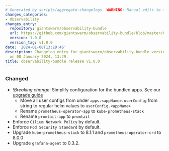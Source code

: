 ```yaml
---
# Generated by scripts/aggregate-changelogs. WARNING: Manual edits to this files will be overwritten.
changes_categories:
- Observability
changes_entry:
  repository: giantswarm/observability-bundle
  url: https://github.com/giantswarm/observability-bundle/blob/master/CHANGELOG.md#100---2024-01-08
  version: 1.0.0
  version_tag: v1.0.0
date: '2024-01-08T13:29:46'
description: Changelog entry for giantswarm/observability-bundle version 1.0.0, published
  on 08 January 2024, 13:29.
title: observability-bundle release v1.0.0
---
```


### Changed
- *!Breaking change*: Simplify configuration for the bundled apps. See our [upgrade guide](./docs/upgrade.md)
  - Move all user configs from under `apps.<appName>.userConfig` from string to regular helm values to `userConfig.<appName>`
  - Rename `prometheus-operator-app` to `kube-prometheus-stack`
  - Rename `promtail-app` to `promtail`
- Enforce `Cilium Network Policy` by default.
- Enforce `Pod Security Standard` by default.
- Upgrade `kube-prometheus-stack` to 8.1.1 and `prometheus-operator-crd` to 8.0.0
- Upgrade `grafana-agent` to 0.3.2.
